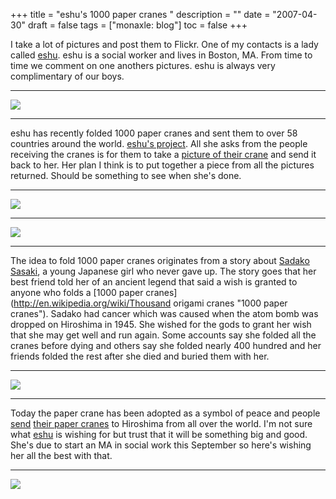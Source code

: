 +++
title = "eshu's 1000 paper cranes "
description = ""
date = "2007-04-30"
draft = false
tags = ["monaxle: blog"]
toc = false
+++

I take a lot of pictures and post them to Flickr. One of my contacts is a lady called [eshu](http://www.flickr.com/photos/eshu/ "eshu"). eshu is a social worker and lives in Boston, MA. From time to time we comment on one anothers pictures. eshu is always very complimentary of our boys.

***

<img style="display:block;margin:auto" src="https://i.ibb.co/G4p4MY82/otis.jpg">

***

eshu has recently folded 1000 paper cranes and sent them to over 58 countries around the world. [eshu's project](http://www.flickr.com/groups/thepapercraneproject/ "eshu's project"). All she asks from the people receiving the cranes is for them to take a [picture of their crane](http://www.flickr.com/groups/thepapercraneproject/pool/ "flickr cranes") and send it back to her. Her plan I think is to put together a piece from all the pictures returned. Should be something to see when she's done.

***

<img style="display:block;margin:auto" src="https://i.ibb.co/bMjFQXBY/alex.jpg">

***

<img style="display:block;margin:auto" src="https://i.ibb.co/JFMymK5Z/monica.jpg">

***

The idea to fold 1000 paper cranes originates from a story about [Sadako Sasaki](https://theelders.org/news/story-sadako-sasaki-and-hiroshima-peace-cranes), a young Japanese girl who never gave up. The story goes that her best friend told her of an ancient legend that said a wish is granted to anyone who folds a [1000 paper cranes](http://en.wikipedia.org/wiki/Thousand origami cranes "1000 paper cranes"). Sadako had cancer which was caused when the atom bomb was dropped on Hiroshima in 1945. She wished for the gods to grant her wish that she may get well and run again. Some accounts say she folded all the cranes before dying and others say she folded nearly 400 hundred and her friends folded the rest after she died and buried them with her.


***

<img style="display:block;margin:auto" src="https://i.ibb.co/xtwJCWKm/elijah.jpg">

***

Today the paper crane has been adopted as a symbol of peace and people [send](http://www.city.hiroshima.jp/shimin/heiwa/crane.html "peace symbol") [their paper cranes](https://www.city.hiroshima.lg.jp/english/peace/1033408/1009685.html) to Hiroshima from all over the world. I'm not sure what [eshu](http://www.flickr.com/photos/eshu/ "eshu") is wishing for but trust that it will be something big and good. She's due to start an MA in social work this September so here's wishing her all the best with that.


***

<img style="display:block;margin:auto" src="https://i.ibb.co/Zp1mP3vd/oscar.jpg">
